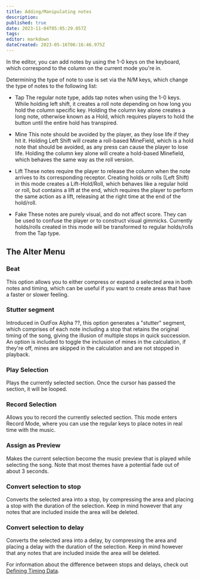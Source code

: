 ```yaml
---
title: Adding/Manipulating notes
description: 
published: true
date: 2023-11-04T05:05:29.057Z
tags: 
editor: markdown
dateCreated: 2023-05-16T06:16:46.975Z
---
```


<!-- TODO: Add images demonstrating each note type. -->

In the editor, you can add notes by using the 1-0 keys on the keyboard, which correspond to the column
on the current mode you're in.

Determining the type of note to use is set via the N/M keys, which change the type of notes to the following list:

- Tap
The regular note type, adds tap notes when using the 1-0 keys. While holding left shift, it creates a roll note 
depending on how long you hold the column specific key. Holding the column key alone creates a long note, otherwise
known as a Hold, which requires players to hold the button until the entire hold has transpired.

- Mine
This note should be avoided by the player, as they lose life if they hit it.
Holding Left Shift will create a roll-based MineField, which is a hold note that should be avoided, as any press
can cause the player to lose life.
Holding the column key alone will create a hold-based Minefield, which behaves the same way as the roll version.

- Lift
These notes require the player to release the column when the note arrives to its corresponding receptor.
Creating holds or rolls (Left Shift) in this mode creates a Lift-Hold/Roll, which behaves like a regular hold or roll,
but contains a lift at the end, which requires the player to perform the same action as a lift, releasing at the right time at the
end of the hold/roll.

- Fake
These notes are purely visual, and do not affect score. They can be used to confuse the player or to construct visual gimmicks.
Currently holds/rolls created in this mode will be transformed to regular holds/rolls from the Tap type.

## The Alter Menu

### Beat
This option allows you to either compress or expand a selected area in both notes
and timing, which can be useful if you want to create areas that have a faster or slower feeling.

### Stutter segment
Introduced in OutFox Alpha ??, this option generates a "stutter" segment, which comprises of each note including
a stop that retains the original timing of the song, giving the illusion of multiple stops in quick succession.
An option is included to toggle the inclusion of mines in the calculation, if they're off, mines are skipped in the calculation
and are not stopped in playback.

### Play Selection
Plays the currently selected section. Once the cursor has passed the section, it will be looped.

### Record Selection
Allows you to record the currently selected section. This mode enters Record Mode, where you can use the regular keys
to place notes in real time with the music.

### Assign as Preview
Makes the current selection become the music preview that is played while selecting the song. Note that most themes
have a potential fade out of about 3 seconds.

### Convert selection to stop
Converts the selected area into a stop, by compressing the area and placing a stop with the duration of the selection. Keep in mind however that any notes that are included inside the area will be deleted.

### Convert selection to delay
Converts the selected area into a delay, by compressing the area and placing a delay with the duration of the selection. Keep in mind however that any notes that are included inside the area will be deleted.

For information about the difference between stops and delays, check out [Defining Timing Data](/en/dev/editor/1-Defining-Timing-Data).